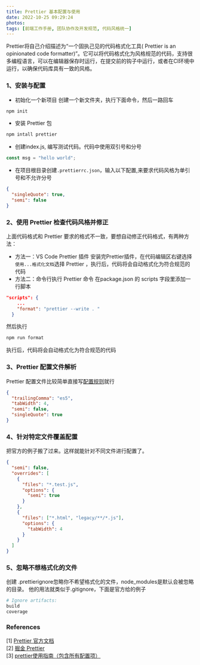 ```yaml
---
title: Prettier 基本配置与使用
date: 2022-10-25 09:29:24
photos: 
tags: [前端工作手册, 团队协作及开发规范, 代码风格统一]
---
```

Prettier将自己介绍描述为“一个固执己见的代码格式化工具( Prettier is an opinionated code formatter)”。它可以将代码格式化为风格规范的代码，支持很多编程语言，可以在编辑器保存时运行，在提交前的钩子中运行，或者在CI环境中运行，以确保代码库具有一致的风格。

<!--more-->  

### 1、安装与配置
* 初始化一个新项目
创建一个新文件夹，执行下面命令，然后一路回车
```bash
npm init
```
* 安装 Prettier 包
```bash
npm intall prettier 
```
* 创建index.js, 编写测试代码。代码中使用双引号和分号
```javascript
const msg = "hello world";
```
* 在项目根目录创建`.prettierrc.json`，输入以下配置,来要求代码风格为单引号和不允许分号
```json
{
  "singleQuote": true,
  "semi": false
}

```
  
### 2、使用 Prettier 检查代码风格并修正

上面代码格式和 Prettier 要求的格式不一致，要想自动修正代码格式，有两种方法：  

* 方法一：VS Code Prettier 插件
安装完Prettier插件，在代码编辑区右键选择`使用...格式化文档`选择 Prettier ，执行后，代码将会自动格式化为符合规范的代码
* 方法二：命令行执行 Prettier 命令
在package.json 的 scripts 字段里添加一行脚本
```json
"scripts": {
    ...
    "format": "prettier --write . "
  }
```
然后执行
```bash
npm run format
```
执行后，代码将会自动格式化为符合规范的代码


### 3、Prettier 配置文件解析  

Prettier 配置文件比较简单直接写[配置规则]()就行
```json
{
  "trailingComma": "es5",
  "tabWidth": 4,
  "semi": false,
  "singleQuote": true
}
```

### 4、针对特定文件覆盖配置
把官方的例子搬了过来。这样就能针对不同文件进行配置了。
```json
{
  "semi": false,
  "overrides": [
    {
      "files": "*.test.js",
      "options": {
        "semi": true
      }
    },
    {
      "files": ["*.html", "legacy/**/*.js"],
      "options": {
        "tabWidth": 4
      }
    }
  ]
}
```
### 5、忽略不想格式化的文件
创建 .prettierignore忽略你不希望格式化的文件，node_modules是默认会被忽略的目录。
他的用法就类似于.gitignore，下面是官方给的例子
```bash
# Ignore artifacts:
build
coverage
```




### References  

[1] [Prettier 官方文档](https://prettier.io/)  
[2] [掘金 Prettier](https://juejin.cn/post/6844903502901166087)  
[3] [prettier使用指南（包含所有配置项）](http://events.jianshu.io/p/18999f6e1668)





